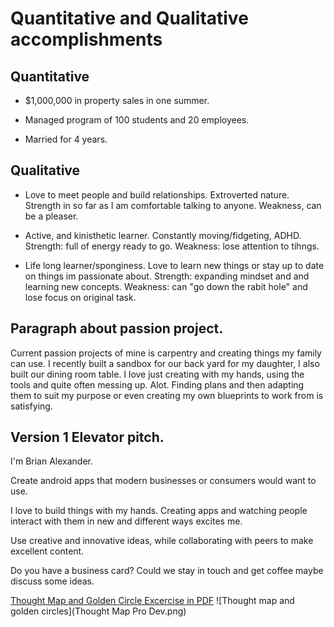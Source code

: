 # Quantitative and Qualitative accomplishments

## Quantitative

* $1,000,000 in property sales in one summer.

* Managed program of 100 students and 20 employees. 

* Married for 4 years. 

## Qualitative

* Love to meet people and build relationships. Extroverted nature. Strength in so far as I am comfortable talking to anyone. 
Weakness, can be a pleaser.

* Active, and kinisthetic learner. Constantly moving/fidgeting, ADHD. Strength: full of energy ready to go. Weakness: lose attention to tihngs.

* Life long learner/sponginess. Love to learn new things or stay up to date on things im passionate about. Strength: expanding mindset and 
and learning new concepts. Weakness: can "go down the rabit hole" and lose focus on original task. 


## Paragraph about passion project. 
  Current passion projects of mine is carpentry and creating things my family can use. I recently built a sandbox for our back yard for my daughter, I also built our dining room table. I love just creating with my hands, using the tools and quite often messing up. Alot. Finding plans and then adapting them to suit my purpose or even creating my own blueprints to work from is satisfying. 


## Version 1 Elevator pitch.
  I'm Brian Alexander.
  
  Create android apps that modern businesses or consumers would want to use. 
  
  I love to build things with my hands. Creating apps and watching people interact with them in new and different ways excites me. 
  
  Use creative and innovative ideas, while collaborating with peers to make excellent content. 
  
  Do you have a business card? Could we stay in touch and get coffee maybe discuss some ideas.

[Thought Map and Golden Circle Excercise in PDF](https://github.com/balexander16/Pro-Dev-Repo/blob/master/Thought%20Map%20Pro%20Dev.pdf)
![Thought map and golden circles](Thought Map Pro Dev.png)
